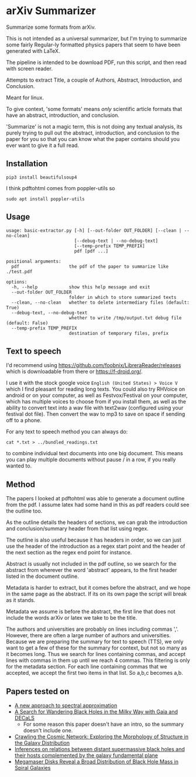 # arXiv Summarizer

Summarize some formats from arXiv.

This is not intended as a universal summarizer, but
I'm trying to summarize some fairly Regular-ly formatted
physics papers that seem to have been generated with LaTeX.

The pipeline is intended to be download PDF, run this
script, and then read with screen reader.

Attempts to extract Title, a couple of Authors,
Abstract, Introduction, and Conclusion.

Meant for linux.

To give context, 'some formats' means *only* scientific article
formats that have an abstract, introduction, and conclusion.

'Summarize' is not a magic term, this is not doing any
textual analysis, its purely trying to pull out the
abstract, introduction, and conclusion to the paper for you
so that you can know what the paper contains should you
ever want to give it a full read.

## Installation

```shell
pip3 install beautifulsoup4
```

I think pdftohtml comes from poppler-utils so

```shell
sudo apt install poppler-utils
```

## Usage

```
usage: basic-extractor.py [-h] [--out-folder OUT_FOLDER] [--clean | --no-clean]
                          [--debug-text | --no-debug-text]
                          [--temp-prefix TEMP_PREFIX]
                          pdf [pdf ...]

positional arguments:
  pdf                   the pdf of the paper to summarize like ./test.pdf

options:
  -h, --help            show this help message and exit
  --out-folder OUT_FOLDER
                        folder in which to store summarized texts
  --clean, --no-clean   whether to delete intermediary files (default: True)
  --debug-text, --no-debug-text
                        whether to write /tmp/output.txt debug file (default: False)
  --temp-prefix TEMP_PREFIX
                        destination of temporary files, prefix
```

## Text to speech

I'd recommend using https://github.com/foobnix/LibreraReader/releases
 which is downloadable from there or https://f-droid.org/.

I use it with the stock google voice `English (United States) > Voice V`
which I find pleasant for reading long texts. You could also
try RHVoice on android or on your computer, as well as Festvox/Festival
on your computer, which has multiple voices to choose from if
you install them, as well as the ability to convert text into
a wav file with text2wav (configured using your festival dot file).
Then convert the wav to mp3 to save on space if sending off to
a phone.

For any text to speech method you can always do:

```
cat *.txt > ../bundled_readings.txt
```

to combine individual text documents into one big document.
This means you can play multiple documents without pause /
in a row, if you really wanted to.

## Method

The papers I looked at pdftohtml was able to generate a
document outline from the pdf. I assume latex had some
hand in this as pdf readers could see the outline too.

As the outline details the headers of sections, we can grab
the introduction and conclusion/summary header from that list
using regex.

The outline is also useful because it has headers in order, so
we can just use the header of the introduction as a regex start
point and the header of the next section as the regex end point for
instance.

Abstract is usually not included in the pdf outline, so we search for
the abstract from wherever the word 'abstract' appears, to the first
header listed in the document outline.

Metadata is harder to extract, but it comes before the abstract, and
we hope in the same page as the abstract. If its on its own page
the script will break as it stands.

Metadata we assume is before the abstract, the first line that does not
include the words arXiv or latex we take to be the title.

The authors and universities are probably on lines including commas ','.
However, there are often a large number of authors and universities.
Because we are preparing the summary for text to speech (TTS),
we only want to get a few of these for the summary for context, but
not so many as it becomes long. Thus we search for lines containing
commas, and accept lines with commas in them up until we reach
4 commas. This filtering is only for the metadata section.
For each line containing commas that we accepted, we accept the first
two items in that list. So a,b,c becomes a,b.

## Papers tested on

- [A new approach to spectral approximation](https://arxiv.org/abs/1403.7120)
- [A Search for Wandering Black Holes in the Milky Way with Gaia and DECaLS](https://arxiv.org/abs/2105.04581)
    - For some reason this paper doesn't have an intro, so the summary doesn't include one.
- [Crawling the Cosmic Network: Exploring the Morphology of Structure in the Galaxy Distribution](https://arxiv.org/abs/0903.3601)
- [Inferences on relations between distant supermassive black holes and their hosts complemented by the galaxy fundamental plane](https://arxiv.org/abs/2204.11948)
- [Megamaser Disks Reveal a Broad Distribution of Black Hole Mass in Spiral Galaxies](https://arxiv.org/abs/1606.00018)

